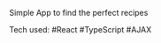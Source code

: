 <!-- Generate Readme file  -->

Simple App to find the perfect recipes

Tech used:
#React
#TypeScript
#AJAX
